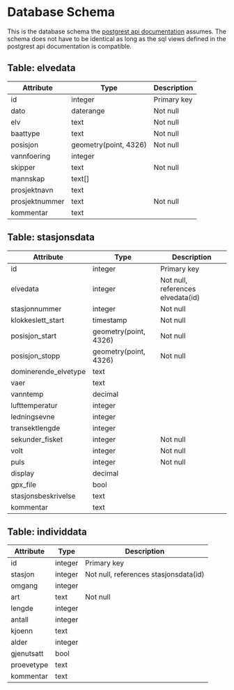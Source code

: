 # Database Schema
This is the database schema the [postgrest api documentation](Postgrest-api.md) assumes. The schema does not have to be identical as long as the sql views defined in the postgrest api documentation is compatible. 

## Table: elvedata

| Attribute     | Type                  | Description |
| ------------- | --------------------- | ----------- |
| id            | integer               | Primary key |
| dato          | daterange             | Not null    |
| elv           | text                  | Not null    |
| baattype      | text                  | Not null    |
| posisjon      | geometry(point, 4326) | Not null    |
| vannfoering   | integer               |             |
| skipper       | text                  | Not null    |
| mannskap      | text[]                |             |
| prosjektnavn  | text                  |             |
| prosjektnummer| text                  | Not null    |
| kommentar     | text                  |             |

## Table: stasjonsdata

| Attribute           | Type                  | Description |
| ------------------- | --------------------- | ----------- |
| id                  | integer               | Primary key |
| elvedata            | integer               | Not null, references elvedata(id) |
| stasjonnummer       | integer               | Not null    |
| klokkeslett_start   | timestamp             | Not null    |
| posisjon_start      | geometry(point, 4326) | Not null    |
| posisjon_stopp      | geometry(point, 4326) | Not null    |
| dominerende_elvetype| text                  |             |
| vaer                | text                  |             |
| vanntemp            | decimal               |             |
| lufttemperatur      | integer               |             |
| ledningsevne        | integer               |             |
| transektlengde      | integer               |             |
| sekunder_fisket     | integer               | Not null    |
| volt                | integer               | Not null    |
| puls                | integer               | Not null    |
| display             | decimal               |             |
| gpx_file            | bool                  |             |
| stasjonsbeskrivelse | text                  |             |
| kommentar           | text                  |             |

## Table: individdata

| Attribute   | Type    | Description |
| ----------- | ------- | ----------- |
| id          | integer | Primary key |
| stasjon     | integer | Not null, references stasjonsdata(id) |
| omgang      | integer |             |
| art         | text    | Not null    |
| lengde      | integer |             |
| antall      | integer |             |
| kjoenn      | text    |             |
| alder       | integer |             |
| gjenutsatt  | bool    |             |
| proevetype  | text    |             |
| kommentar   | text    |             |